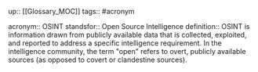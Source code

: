up:: [[Glossary_MOC]]
tags:: #acronym 

acronym:: OSINT
standsfor:: Open Source Intelligence
definition:: OSINT is information drawn from publicly available data that is collected, exploited, and reported to address a specific intelligence requirement. In the intelligence community, the term "open" refers to overt, publicly available sources (as opposed to covert or clandestine sources).
